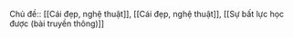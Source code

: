 Chủ đề:: [[Cái đẹp, nghệ thuật]], [[Cái đẹp, nghệ thuật]], [[Sự bất lực học được (bài truyền thông)]]
